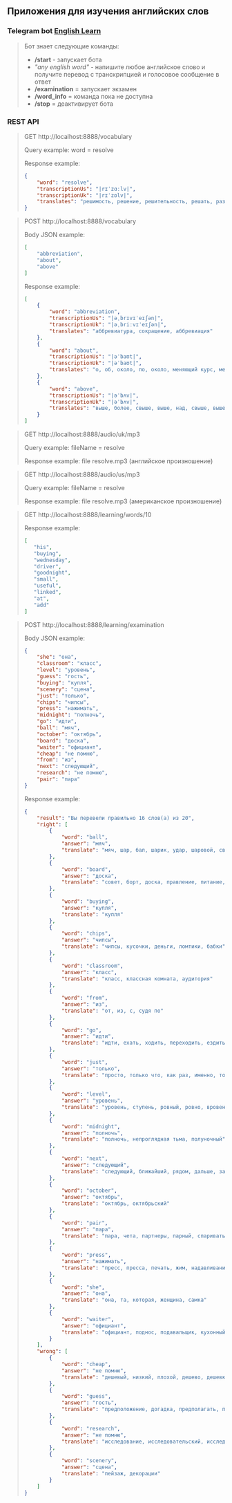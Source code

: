 ## Приложения для изучения английских слов

### Telegram bot [English Learn](https://t.me/EngVocabularyTrainBot)

> Бот знает следующие команды:
> - **/start** - запускает бота
> - _"any english word"_ - напишите любое английское слово и получите перевод с транскрипцией и голосовое сообщение в ответ
> - **/examination** = запускает экзамен
> - **/word_info** = команда пока не доступна
> - **/stop** = деактивирует бота

### REST API

> GET http://localhost:8888/vocabulary
>
> Query example: word = resolve
>
> Response example:
> ```json
> {
>     "word": "resolve",
>     "transcriptionUs": "|rɪˈzɑːlv|",
>     "transcriptionUk": "|rɪˈzɒlv|",
>     "translates": "решимость, решение, решительность, решать, разрешать, решаться"
> }
> ```

> POST http://localhost:8888/vocabulary
>
> Body JSON example:
> ```json
> [
>     "abbreviation",
>     "about",
>     "above"
> ]
> ```
>
>
> Response example:
> ```json
> [
>     {
>         "word": "abbreviation",
>         "transcriptionUs": "|əˌbrɪvɪˈeɪʃən|",
>         "transcriptionUk": "|əˌbriːvɪˈeɪʃən|",
>         "translates": "аббревиатура, сокращение, аббревиация"
>     },
>     {
>         "word": "about",
>         "transcriptionUs": "|əˈbaʊt|",
>         "transcriptionUk": "|əˈbaʊt|",
>         "translates": "о, об, около, по, около, меняющий курс, менять курс"
>     },
>     {
>         "word": "above",
>         "transcriptionUs": "|əˈbʌv|",
>         "transcriptionUk": "|əˈbʌv|",
>         "translates": "выше, более, свыше, выше, над, свыше, вышеупомянутое, упомянутый выше"
>     }
> ]
> ```

> GET http://localhost:8888/audio/uk/mp3
>
> Query example: fileName = resolve
>
> Response example: file resolve.mp3 (английское произношение)

> GET http://localhost:8888/audio/us/mp3
>
> Query example: fileName = resolve
>
> Response example: file resolve.mp3 (американское произношение)

> GET http://localhost:8888/learning/words/10
>
> Response example:
> ```json
> [
>    "his",
>    "buying",
>    "wednesday",
>    "driver",
>    "goodnight",
>    "small",
>    "useful",
>    "linked",
>    "at",
>    "add"
> ]
> ```

> POST http://localhost:8888/learning/examination
> 
>
> Body JSON example:
> ```json
> {
>     "she": "она",
>     "classroom": "класс",
>     "level": "уровень",
>     "guess": "гость",
>     "buying": "купля",
>     "scenery": "сцена",
>     "just": "только",
>     "chips": "чипсы",
>     "press": "нажимать",
>     "midnight": "полночь",
>     "go": "идти",
>     "ball": "мяч",
>     "october": "октябрь",
>     "board": "доска",
>     "waiter": "официант",
>     "cheap": "не помню",
>     "from": "из",
>     "next": "следующий",
>     "research": "не помню",
>     "pair": "пара"
> }
> ```
>
> Response example:
> ```json
> {
>     "result": "Вы перевели правильно 16 слов(а) из 20",
>     "right": [
>         {
>             "word": "ball",
>             "answer": "мяч",
>             "translate": "мяч, шар, бал, шарик, удар, шаровой, свивать, свиваться"
>         },
>         {
>             "word": "board",
>             "answer": "доска",
>             "translate": "совет, борт, доска, правление, питание, садиться, столоваться, лавировать"
>         },
>         {
>             "word": "buying",
>             "answer": "купля",
>             "translate": "купля"
>         },
>         {
>             "word": "chips",
>             "answer": "чипсы",
>             "translate": "чипсы, кусочки, деньги, ломтики, бабки"
>         },
>         {
>             "word": "classroom",
>             "answer": "класс",
>             "translate": "класс, классная комната, аудитория"
>         },
>         {
>             "word": "from",
>             "answer": "из",
>             "translate": "от, из, с, судя по"
>         },
>         {
>             "word": "go",
>             "answer": "идти",
>             "translate": "идти, ехать, ходить, переходить, ездить, ход, движение, попытка, ходьба"
>         },
>         {
>             "word": "just",
>             "answer": "только",
>             "translate": "просто, только что, как раз, именно, точно, точный, справедливый, верный, заслуженный"
>         },
>         {
>             "word": "level",
>             "answer": "уровень",
>             "translate": "уровень, ступень, ровный, ровно, вровень, выравнивать"
>         },
>         {
>             "word": "midnight",
>             "answer": "полночь",
>             "translate": "полночь, непроглядная тьма, полуночный"
>         },
>         {
>             "word": "next",
>             "answer": "следующий",
>             "translate": "следующий, ближайший, рядом, дальше, затем, около, рядом, около"
>         },
>         {
>             "word": "october",
>             "answer": "октябрь",
>             "translate": "октябрь, октябрьский"
>         },
>         {
>             "word": "pair",
>             "answer": "пара",
>             "translate": "пара, чета, партнеры, парный, спаривать, спариваться"
>         },
>         {
>             "word": "press",
>             "answer": "нажимать",
>             "translate": "пресс, пресса, печать, жим, надавливание, нажимать, давить, настаивать, жать"
>         },
>         {
>             "word": "she",
>             "answer": "она",
>             "translate": "она, та, которая, женщина, самка"
>         },
>         {
>             "word": "waiter",
>             "answer": "официант",
>             "translate": "официант, поднос, подавальщик, кухонный лифт, вращающийся столик для закусок"
>         }
>     ],
>     "wrong": [
>         {
>             "word": "cheap",
>             "answer": "не помню",
>             "translate": "дешевый, низкий, плохой, дешево, дешевка"
>         },
>         {
>             "word": "guess",
>             "answer": "гость",
>             "translate": "предположение, догадка, предполагать, полагать, догадываться"
>         },
>         {
>             "word": "research",
>             "answer": "не помню",
>             "translate": "исследование, исследовательский, исследовать"
>         },
>         {
>             "word": "scenery",
>             "answer": "сцена",
>             "translate": "пейзаж, декорации"
>         }
>     ]
> }
> ```